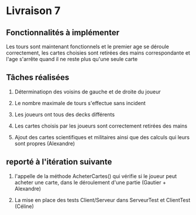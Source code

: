 # Livraison 7

## Fonctionnalités à implémenter

Les tours sont maintenant fonctionnels et le premier age se déroule correctement, les cartes choisies sont retirées des mains correspondante et l'age s'arrête quand il ne reste plus qu'une seule carte

## Tâches réalisées 

1. Déterminatiopn des voisins de gauche et de droite du joueur

2. Le nombre maximale de tours s'effectue sans incident

3. Les joueurs ont tous des decks différents

4. Les cartes choisis par les joueurs sont correctement retirées des mains

5. Ajout des cartes scientifiques et militaires ainsi que des calculs qui leurs sont propres (Alexandre)


## reporté à l'itération suivante

1. l'appelle de la méthode AcheterCartes() qui vérifie si le joueur peut acheter une carte, dans le déroulement d'une partie (Gautier + Alexandre)

2. La mise en place des tests Client/Serveur dans ServeurTest et ClientTest (Céline)
